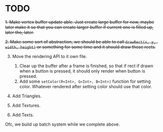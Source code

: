 # TODO

~~1. Make vertex buffer update able. Just create large buffer for now, maybe later make it so that you can create larger buffer if current one is filled up, later tho, later.~~

~~2. Make some sort of abstraction, we should be able to call `drawRect(x, y, width, height)` or something for some time and it should draw those rects.~~

3. Move the rendering API to it own file.
    1. Clear up the buffer after a frame is finished, so that if rect if drawn when a button is pressed, it should only render when button is pressed.
    2. Add some `setColor(R<Int>, G<Int>, B<Int>)` function for setting color. Whatever rendered after setting color should use that color.

4. Add Triangles.

5. Add Textures.

6. Add Texts.

Ofc, we build up batch system while we complete above.